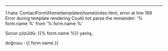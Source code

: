 

________________________________________________________________________
1.hata: ContactForm\Home\templates\home\index.html, error at line 169
Error during template rendering
Could not parse the remainder: '% form.name %' from '% form.name %'

Sorun çözüldü:
{{% form.name %}} yanlış,

doğrusu : {{ form.name }}
